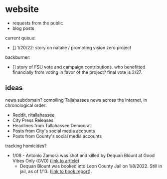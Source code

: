 # website
- requests from the public
- blog posts

current queue:
- [] 1/20/22: story on natalie / promoting vision zero project 

backburner:
- [] story of FSU vote and campaign contributions. who benefitted financially from voting in favor of the project? final vote is 2/27. 

## ideas
news subdomain? compiling Tallahassee news across the internet, in chronological order:
- Reddit, r/tallahassee
- City Press Releases
- Headlines from Tallahassee Democrat
- Posts from City's social media accounts
- Posts from County's social media accounts

tracking homicides?
- 1/08 - Antonio Zamora was shot and killed by Dequan Blount at Good Vibes Only (GVO) ([link to article](https://www.wctv.tv/2022/01/10/affidavit-sheds-new-details-good-vibes-only-night-club-shooting/?fbclid=IwAR0Cmhfm_lM-GCOBrkh8XxwAB5VcSPGMM56_9UfbetSebfXXatN6F8hbDgs))
  - Dequan Blount was booked into Leon County Jail on 1/8/2022. Still in jail, as of 1/13. ([link to book report](https://www.leoncountyso.com/departments/detention-facility/inmate-search/inmate-search-result?first_name=Dequan&last_name=Blount&race=Black&sex=M)). 
